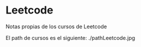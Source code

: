 # Leetcode
 Notas propias de los cursos de Leetcode
 
 El path de cursos es el siguiente:
 ./pathLeetcode.jpg
